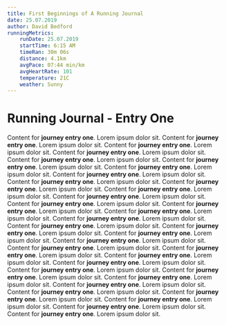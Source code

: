 ```yaml
---
title: First Beginnings of A Running Journal
date: 25.07.2019
author: David Bedford
runningMetrics:
    runDate: 25.07.2019
    startTime: 6:15 AM
    timeRan: 30m 06s
    distance: 4.1km
    avgPace: 07:44 min/km
    avgHeartRate: 101
    temperature: 21C
    weather: Sunny
---
```


# Running Journal - Entry One

Content for **journey entry one**. Lorem ipsum dolor sit.
Content for **journey entry one**. Lorem ipsum dolor sit.
Content for **journey entry one**. Lorem ipsum dolor sit.
Content for **journey entry one**. Lorem ipsum dolor sit.
Content for **journey entry one**. Lorem ipsum dolor sit.
Content for **journey entry one**. Lorem ipsum dolor sit.
Content for **journey entry one**. Lorem ipsum dolor sit.
Content for **journey entry one**. Lorem ipsum dolor sit.
Content for **journey entry one**. Lorem ipsum dolor sit.
Content for **journey entry one**. Lorem ipsum dolor sit.
Content for **journey entry one**. Lorem ipsum dolor sit.
Content for **journey entry one**. Lorem ipsum dolor sit.
Content for **journey entry one**. Lorem ipsum dolor sit.
Content for **journey entry one**. Lorem ipsum dolor sit.
Content for **journey entry one**. Lorem ipsum dolor sit.
Content for **journey entry one**. Lorem ipsum dolor sit.
Content for **journey entry one**. Lorem ipsum dolor sit.
Content for **journey entry one**. Lorem ipsum dolor sit.
Content for **journey entry one**. Lorem ipsum dolor sit.
Content for **journey entry one**. Lorem ipsum dolor sit.
Content for **journey entry one**. Lorem ipsum dolor sit.
Content for **journey entry one**. Lorem ipsum dolor sit.
Content for **journey entry one**. Lorem ipsum dolor sit.
Content for **journey entry one**. Lorem ipsum dolor sit.
Content for **journey entry one**. Lorem ipsum dolor sit.
Content for **journey entry one**. Lorem ipsum dolor sit.
Content for **journey entry one**. Lorem ipsum dolor sit.
Content for **journey entry one**. Lorem ipsum dolor sit.
Content for **journey entry one**. Lorem ipsum dolor sit.
Content for **journey entry one**. Lorem ipsum dolor sit.
Content for **journey entry one**. Lorem ipsum dolor sit.
Content for **journey entry one**. Lorem ipsum dolor sit.
Content for **journey entry one**. Lorem ipsum dolor sit.